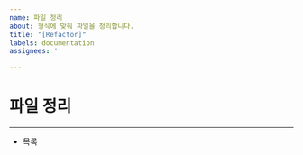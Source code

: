 ```yaml
---
name: 파일 정리
about: 형식에 맞춰 파일을 정리합니다.
title: "[Refactor]"
labels: documentation
assignees: ''

---
```


# 파일 정리
---
- 목록

